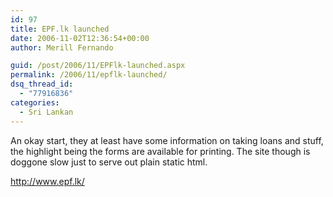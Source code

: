 ```yaml
---
id: 97
title: EPF.lk launched
date: 2006-11-02T12:36:54+00:00
author: Merill Fernando

guid: /post/2006/11/EPFlk-launched.aspx
permalink: /2006/11/epflk-launched/
dsq_thread_id:
  - "77916836"
categories:
  - Sri Lankan
---
```

<p>An okay start, they at least have some information on taking loans and stuff, the highlight being the forms are available for printing. The site though is doggone slow just to serve out plain static html.
</p><p><a href="http://www.epf.lk/">http://www.epf.lk/</a></p>